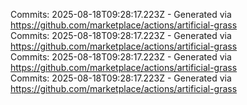 Commits: 2025-08-18T09:28:17.223Z - Generated via https://github.com/marketplace/actions/artificial-grass
<br>
Commits: 2025-08-18T09:28:17.223Z - Generated via https://github.com/marketplace/actions/artificial-grass
<br>
Commits: 2025-08-18T09:28:17.223Z - Generated via https://github.com/marketplace/actions/artificial-grass
<br>
Commits: 2025-08-18T09:28:17.223Z - Generated via https://github.com/marketplace/actions/artificial-grass
<br>
